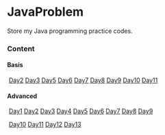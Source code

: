 # JavaProblem
Store my Java programming practice codes.

### Content

#### 		Basis

​		[Day2](https://github.com/Iceberry-qdd/JavaProblem/tree/master/Basis/Day2)			[Day3](https://github.com/Iceberry-qdd/JavaProblem/tree/master/Basis/Day3)			[Day5](https://github.com/Iceberry-qdd/JavaProblem/tree/master/Basis/Day5)			[Day6](https://github.com/Iceberry-qdd/JavaProblem/tree/master/Basis/Day6)			[Day7](https://github.com/Iceberry-qdd/JavaProblem/tree/master/Basis/Day7)			[Day8](https://github.com/Iceberry-qdd/JavaProblem/tree/master/Basis/Day8)			[Day9](https://github.com/Iceberry-qdd/JavaProblem/tree/master/Basis/Day9)			[Day10](https://github.com/Iceberry-qdd/JavaProblem/tree/master/Basis/Day10)			[Day11](https://github.com/Iceberry-qdd/JavaProblem/tree/master/Basis/Day11(beta))

#### 	Advanced

​		[Day1](https://github.com/Iceberry-qdd/JavaProblem/tree/master/Advanced/Day1)			[Day2](https://github.com/Iceberry-qdd/JavaProblem/tree/master/Advanced/day2)			[Day3](https://github.com/Iceberry-qdd/JavaProblem/tree/master/Advanced/day3)			[Day4](https://github.com/Iceberry-qdd/JavaProblem/tree/master/Advanced/day4)			[Day5](https://github.com/Iceberry-qdd/JavaProblem/tree/master/Advanced/day5)			[Day6](https://github.com/Iceberry-qdd/JavaProblem/tree/master/Advanced/day6)			[Day7](https://github.com/Iceberry-qdd/JavaProblem/tree/master/Advanced/day7)			[Day8](https://github.com/Iceberry-qdd/JavaProblem/tree/master/Advanced/day8)	  		[Day9](https://github.com/Iceberry-qdd/JavaProblem/tree/master/Advanced/day9)

​		[Day10](https://github.com/Iceberry-qdd/JavaProblem/tree/master/Advanced/day10)	  	[Day11](https://github.com/Iceberry-qdd/JavaProblem/tree/master/Advanced/day11) 		[Day12](https://github.com/Iceberry-qdd/JavaProblem/tree/master/Advanced/day12)	 	 [Day13](https://github.com/Iceberry-qdd/JavaProblem/tree/master/Advanced/day13)